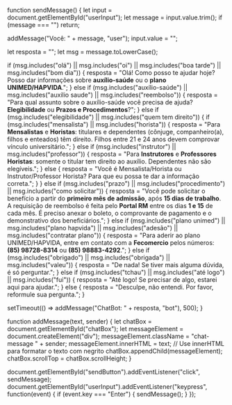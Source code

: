 
function sendMessage() {
  let input = document.getElementById("userInput");
  let message = input.value.trim();
  if (message === "") return;

  addMessage("Você: " + message, "user");
  input.value = "";

  let resposta = "";
  let msg = message.toLowerCase();

  if (msg.includes("olá") || msg.includes("oi") || msg.includes("boa tarde") || msg.includes("bom dia")) {
    resposta = "Olá! Como posso te ajudar hoje? Posso dar informações sobre **auxílio-saúde** ou o **plano UNIMED/HAPVIDA**.";
  } else if (msg.includes("auxílio-saúde") || msg.includes("auxilio saude") || msg.includes("reembolso")) {
    resposta = "Para qual assunto sobre o auxílio-saúde você precisa de ajuda? **Elegibilidade** ou **Prazos e Procedimentos**?";
  } else if (msg.includes("elegibilidade") || msg.includes("quem tem direito")) {
    if (msg.includes("mensalista") || msg.includes("horista")) {
      resposta = "Para **Mensalistas** e **Horistas**: titulares e dependentes (cônjuge, companheiro(a), filhos e enteados) têm direito. Filhos entre 21 e 24 anos devem comprovar vínculo universitário.";
    } else if (msg.includes("instrutor") || msg.includes("professor")) {
      resposta = "Para **Instrutores** e **Professores Horistas**: somente o titular tem direito ao auxílio. Dependentes não são elegíveis.";
    } else {
      resposta = "Você é Mensalista/Horista ou Instrutor/Professor Horista? Para que eu possa te dar a informação correta.";
    }
  } else if (msg.includes("prazo") || msg.includes("procedimento") || msg.includes("como solicitar")) {
    resposta = "Você pode solicitar o benefício a partir do **primeiro mês de admissão**, após **15 dias de trabalho**. A requisição de reembolso é feita pelo **Portal RM** entre os dias **1 e 15** de cada mês. É preciso anexar o boleto, o comprovante de pagamento e o demonstrativo dos beneficiários.";
  } else if (msg.includes("plano unimed") || msg.includes("plano hapvida") || msg.includes("adesão") || msg.includes("contratar plano")) {
    resposta = "Para aderir ao plano UNIMED/HAPVIDA, entre em contato com a **Fecomercio** pelos números: **(85) 98728-8314** ou **(85) 98883-4292**.";
  } else if (msg.includes("obrigado") || msg.includes("obrigada") || msg.includes("valeu")) {
    resposta = "De nada! Se tiver mais alguma dúvida, é só perguntar.";
  } else if (msg.includes("tchau") || msg.includes("até logo") || msg.includes("fui")) {
    resposta = "Até logo! Se precisar de algo, estarei aqui para ajudar.";
  } else {
    resposta = "Desculpe, não entendi. Por favor, reformule sua pergunta.";
  }

  setTimeout(() => addMessage("ChatBot: " + resposta, "bot"), 500);
}

function addMessage(text, sender) {
  let chatBox = document.getElementById("chatBox");
  let messageElement = document.createElement("div");
  messageElement.className = "chat-message " + sender;
  messageElement.innerHTML = text; // Use innerHTML para formatar o texto com negrito
  chatBox.appendChild(messageElement);
  chatBox.scrollTop = chatBox.scrollHeight;
}

document.getElementById("sendButton").addEventListener("click", sendMessage);
document.getElementById("userInput").addEventListener("keypress", function(event) {
    if (event.key === "Enter") {
        sendMessage();
    }
});
</body>
</html>
